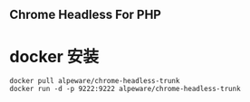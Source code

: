 ## Chrome Headless For PHP

# docker 安装

```
docker pull alpeware/chrome-headless-trunk
docker run -d -p 9222:9222 alpeware/chrome-headless-trunk
```
